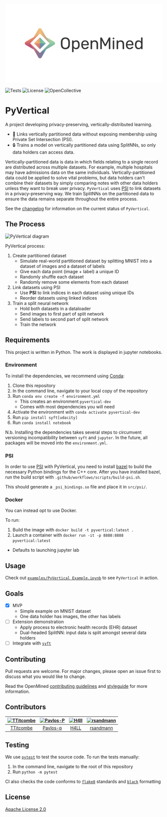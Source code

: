![om-logo](https://github.com/OpenMined/design-assets/blob/master/logos/OM/horizontal-primary-trans.png)

![Tests](https://github.com/OpenMined/PyVertical/workflows/Tests/badge.svg?branch=master)
![License](https://img.shields.io/github/license/OpenMined/PyVertical)
![OpenCollective](https://img.shields.io/opencollective/all/openmined)

# PyVertical

A project developing privacy-preserving, vertically-distributed learning.

- :link: Links vertically partitioned data
         without exposing membership
         using Private Set Intersection (PSI).
- :lock: Trains a model on vertically partitioned data
        using SplitNNs,
        so only data holders can access data.

Vertically-partitioned data is data
in which
fields relating to a single record
are distributed across multiple datasets.
For example,
multiple hospitals may have admissions data on the same individuals.
Vertically-partitioned data could be applied to solve vital problems,
but data holders can't combine their datasets
by simply comparing notes with other data holders
unless they want to break user privacy.
`PyVertical` uses [PSI](https://www.github.com/OpenMined/PSI)
to link datasets in a privacy-preserving way.
We train SplitNNs on the partitioned data
to ensure the data remains separate throughout the entire process.

See the [changelog](./CHANGELOG.md)
for information
on the current status of `PyVertical`.


## The Process

![PyVertical diagram](./images/diagram_white_background.png)

PyVertical process:
1. Create partitioned dataset
    - Simulate real-world partitioned dataset by splitting MNIST into a dataset of images and a dataset of labels
    - Give each data point (image + label) a unique ID
    - Randomly shuffle each dataset
    - Randomly remove some elements from each dataset
1. Link datasets using PSI
    - Use **PSI** to link indices in each dataset using unique IDs
    - Reorder datasets using linked indices
1. Train a split neural network
    - Hold both datasets in a dataloader
    - Send images to first part of split network
    - Send labels to second part of split network
    - Train the network

## Requirements
This project is written in Python.
The work is displayed in jupyter notebooks.

### Environment

To install the dependencies,
we recommend using [Conda]:
1. Clone this repository
1. In the command line, navigate to your local copy of the repository
1. Run `conda env create -f environment.yml`
    - This creates an environment `pyvertical-dev`
    - Comes with most dependencies you will need
1. Activate the environment with `conda activate pyvertical-dev`
1. Run `pip install syft[udacity]`
1. Run `conda install notebook`

N.b. Installing the dependencies takes several steps to circumvent versioning incompatibility between
`syft` and `jupyter`.
In the future,
all packages will be moved into the `environment.yml`.

### PSI

In order to use [PSI](https://github.com/OpenMined/PSI) with PyVertical,
you need to install [bazel](https://www.bazel.build/) to build the necessary Python bindings for the C++ core.
After you have installed bazel, run the build script with `.github/workflows/scripts/build-psi.sh`.

This should generate a `_psi_bindings.so` file
and place it in `src/psi/`.

### Docker

You can instead opt to use Docker.

To run:

1. Build the image with `docker build -t pyvertical:latest .`
1. Launch a container with `docker run -it -p 8888:8888 pyvertical:latest`
  - Defaults to launching jupyter lab

## Usage

Check out
[`examples/PyVertical Example.ipynb`](examples/PyVertical%20Example.ipynb)
to see `PyVertical` in action.

## Goals

- [X] MVP
    - Simple example on MNIST dataset
    - One data holder has images, the other has labels
- [ ] Extension demonstration
    - Apply process to electronic health records (EHR) dataset
    - Dual-headed SplitNN: input data is split amongst several data holders
- [ ] Integrate with [`syft`](https://www.github.com/OpenMined/PySyft)

## Contributing
Pull requests are welcome.
For major changes,
please open an issue first to discuss what you would like to change.

Read the OpenMined
[contributing guidelines](https://github.com/OpenMined/.github/blob/master/CONTRIBUTING.md)
and [styleguide](https://github.com/OpenMined/.github/blob/master/STYLEGUIDE.md)
for more information.

## Contributors
|  [![TTitcombe](https://github.com/TTitcombe.png?size=150)][ttitcombe] | [![Pavlos-P](https://github.com/pavlos-p.png?size=150)][pavlos-p]  | [![H4ll](https://github.com/h4ll.png?size=150)][h4ll] | [![rsandmann](https://github.com/rsandmann.png?size=150)][rsandmann]
| :--:|:--: |:--:|:--:|
|  [TTitcombe] | [Pavlos-p]  | [H4LL] | [rsandmann]

## Testing
We use [`pytest`][pytest] to test the source code.
To run the tests manually:
1. In the command line, navigate to the root of this repository
1. Run `python -m pytest`

CI also checks the code conforms to [`flake8`][flake8] standards
and [`black`][black] formatting

## License
[Apache License 2.0](https://choosealicense.com/licenses/apache-2.0/)

[black]: https://black.readthedocs.io/en/stable/
[conda]: https://docs.conda.io/en/latest/
[flake8]: https://flake8.pycqa.org/en/latest/index.html#quickstart
[pytest]: https://docs.pytest.org/en/latest/contents.html

[ttitcombe]: https://github.com/ttitcombe
[pavlos-p]: https://github.com/pavlos-p
[h4ll]: https://github.com/h4ll
[rsandmann]: https://github.com/rsandmann
